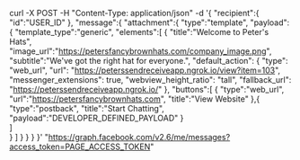 curl -X POST -H "Content-Type: application/json" -d '{
  "recipient":{
    "id":"USER_ID"
  },
  "message":{
    "attachment":{
      "type":"template",
      "payload":{
        "template_type":"generic",
        "elements":[
           {
            "title":"Welcome to Peter\'s Hats",
            "image_url":"https://petersfancybrownhats.com/company_image.png",
            "subtitle":"We\'ve got the right hat for everyone.",
            "default_action": {
              "type": "web_url",
              "url": "https://peterssendreceiveapp.ngrok.io/view?item=103",
              "messenger_extensions": true,
              "webview_height_ratio": "tall",
              "fallback_url": "https://peterssendreceiveapp.ngrok.io/"
            },
            "buttons":[
              {
                "type":"web_url",
                "url":"https://petersfancybrownhats.com",
                "title":"View Website"
              },{
                "type":"postback",
                "title":"Start Chatting",
                "payload":"DEVELOPER_DEFINED_PAYLOAD"
              }              
            ]      
          }
        ]
      }
    }
  }
}' "https://graph.facebook.com/v2.6/me/messages?access_token=PAGE_ACCESS_TOKEN" 